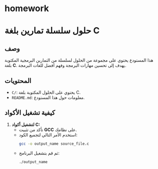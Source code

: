 # homework
# حلول سلسلة تمارين بلغة C 

## وصف
هذا المستودع يحتوي على مجموعة من الحلول لسلسلة من التمارين البرمجية المكتوبة بلغة **C**. يهدف إلى تحسين مهارات البرمجة وفهم أفضل للغات البرمجة.

## المحتويات
- `C/`: يحتوي على الحلول المكتوبة بلغة C.
- `README.md`: معلومات حول هذا المستودع.

## كيفية تشغيل الأكواد
1. **لتشغيل أكواد C:**
   - تأكد من تثبيت **GCC** على نظامك.
   - استخدم الأمر التالي لتجميع الكود:
     ```bash
     gcc -o output_name source_file.c
     ```
   - ثم قم بتشغيل البرنامج:
     ```bash
     ./output_name
     ```


